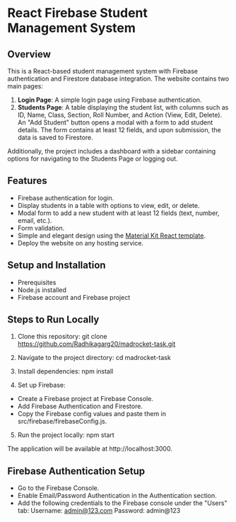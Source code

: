 # React Firebase Student Management System

## Overview
This is a React-based student management system with Firebase authentication and Firestore database integration. The website contains two main pages:

1. **Login Page**: A simple login page using Firebase authentication.
2. **Students Page**: A table displaying the student list, with columns such as ID, Name, Class, Section, Roll Number, and Action (View, Edit, Delete). An "Add Student" button opens a modal with a form to add student details. The form contains at least 12 fields, and upon submission, the data is saved to Firestore.

Additionally, the project includes a dashboard with a sidebar containing options for navigating to the Students Page or logging out.

## Features
- Firebase authentication for login.
- Display students in a table with options to view, edit, or delete.
- Modal form to add a new student with at least 12 fields (text, number, email, etc.).
- Form validation.
- Simple and elegant design using the [Material Kit React template](https://github.com/minimal-ui-kit/material-kit-react).
- Deploy the website on any hosting service.


## Setup and Installation
- Prerequisites
- Node.js installed
- Firebase account and Firebase project
  
## Steps to Run Locally
1. Clone this repository:
git clone https://github.com/Radhikagarg20/madrocket-task.git

2. Navigate to the project directory:
cd madrocket-task

3. Install dependencies:
npm install

4. Set up Firebase:
- Create a Firebase project at Firebase Console.
- Add Firebase Authentication and Firestore.
- Copy the Firebase config values and paste them in src/firebase/firebaseConfig.js.

5. Run the project locally:
npm start

The application will be available at http://localhost:3000.

## Firebase Authentication Setup
- Go to the Firebase Console.
- Enable Email/Password Authentication in the Authentication section.
- Add the following credentials to the Firebase console under the "Users" tab:
    Username: admin@123.com
    Password: admin@123
